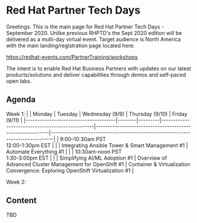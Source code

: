 # Red Hat Partner Tech Days


Greetings. This is the main page for Red Hat Partner Tech Days - September 2020. Unlike previous RHPTD's the Sept 2020 edition will be delivered as a multi-day virtual event. Target audience is North America with the main landing/registration page located here:

https://redhat-events.com/PartnerTraining/workshops

The intent is to enable Red Hat Business Partners with updates on our latest products/solutions and deliver capabilities through demos and self-paced open labs.  

## Agenda

Week 1:
|                                      | Monday | Tuesday | Wednesday (9/9)                                 | Thursday (9/10)                                          | Friday (9/11)                                                                 |
|--------------------------------------|--------|---------|-------------------------------------------------|----------------------------------------------------------|-------------------------------------------------------------------------------|
| 9:00–10:30am PST<br>12:00-1:30pm EST |        |         | Integrating Ansible Tower & Smart Management #1 | Automate Everything #1                                   |                                                                               |
| 10:30am-noon PST<br>1:30-3:00pm EST  |        |         | Simplifying AI/ML Adoption #1                   | Overview of Advanced Cluster Management for OpenShift #1 | Container & Virtualization Convergence: Exploring OpenShift Virtualization #1 |

Week 2:



## Content

TBD


